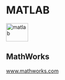 # MATLAB

<img src="https://cdn.jsdelivr.net/gh/devicons/devicon/icons/matlab/matlab-original.svg" alt="matlab" width="60" height="50"/> 
 
## MathWorks

www.mathworks.com
